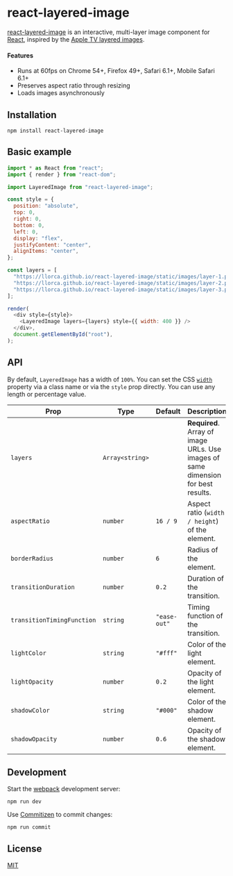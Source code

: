 # react-layered-image

[react-layered-image](https://llorca.github.io/react-layered-image/) is an interactive, multi-layer image component for
[React](https://reactjs.org/), inspired by the
[Apple TV layered images](https://developer.apple.com/tvos/human-interface-guidelines/icons-and-images/layered-images/).

#### Features

* Runs at 60fps on Chrome 54+, Firefox 49+, Safari 6.1+, Mobile Safari 6.1+
* Preserves aspect ratio through resizing
* Loads images asynchronously

## Installation

```
npm install react-layered-image
```

## Basic example

```js
import * as React from "react";
import { render } from "react-dom";

import LayeredImage from "react-layered-image";

const style = {
  position: "absolute",
  top: 0,
  right: 0,
  bottom: 0,
  left: 0,
  display: "flex",
  justifyContent: "center",
  alignItems: "center",
};

const layers = [
  "https://llorca.github.io/react-layered-image/static/images/layer-1.png",
  "https://llorca.github.io/react-layered-image/static/images/layer-2.png",
  "https://llorca.github.io/react-layered-image/static/images/layer-3.png",
];

render(
  <div style={style}>
    <LayeredImage layers={layers} style={{ width: 400 }} />
  </div>,
  document.getElementById("root"),
);
```

## API

By default, `LayeredImage` has a width of `100%`. You can set the CSS
[`width`](https://developer.mozilla.org/en-US/docs/Web/CSS/width) property via a class name or via the `style` prop
directly. You can use any length or percentage value.

| Prop                       | Type            | Default      | Description                                                                       |
| -------------------------- | --------------- | ------------ | --------------------------------------------------------------------------------- |
| `layers`                   | `Array<string>` |              | **Required**. Array of image URLs. Use images of same dimension for best results. |
| `aspectRatio`              | `number`        | `16 / 9`     | Aspect ratio (`width / height`) of the element.                                   |
| `borderRadius`             | `number`        | `6`          | Radius of the element.                                                            |
| `transitionDuration`       | `number`        | `0.2`        | Duration of the transition.                                                       |
| `transitionTimingFunction` | `string`        | `"ease-out"` | Timing function of the transition.                                                |
| `lightColor`               | `string`        | `"#fff"`     | Color of the light element.                                                       |
| `lightOpacity`             | `number`        | `0.2`        | Opacity of the light element.                                                     |
| `shadowColor`              | `string`        | `"#000"`     | Color of the shadow element.                                                      |
| `shadowOpacity`            | `number`        | `0.6`        | Opacity of the shadow element.                                                    |

## Development

Start the [webpack](https://github.com/webpack/webpack) development server:

```
npm run dev
```

Use [Commitizen](https://github.com/commitizen/cz-cli) to commit changes:

```
npm run commit
```

## License

[MIT](./LICENSE)
